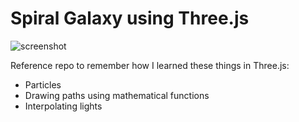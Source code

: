 # Spiral Galaxy using Three.js

![screenshot](./screenshot.gif)

Reference repo to remember how I learned these things in Three.js:
- Particles
- Drawing paths using mathematical functions
- Interpolating lights


